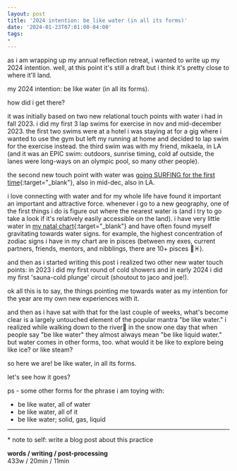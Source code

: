 ```yaml
---
layout: post
title: '2024 intention: be like water (in all its forms)'
date: '2024-01-23T07:01:00-04:00'
tags:
- 
--- 
```


as i am wrapping up my annual reflection retreat, i wanted to write up my 2024 intention. well, at this point it's still a draft but i think it's pretty close to where it'll land. 

my 2024 intention: be like water (in all its forms). 

how did i get there? 

it was initially based on two new relational touch points with water i had in fall 2023. i did my first 3 lap swims for exercise in nov and mid-december 2023. the first two swims were at a hotel i was staying at for a gig where i wanted to use the gym but left my running at home and decided to lap swim for the exercise instead. the third swim was with my friend, mikaela, in LA (and it was an EPIC swim: outdoors, sunrise timing, cold af outside, the lanes were long-ways on an olympic pool, so many other people). 

the second new touch point with water was [going SURFING for the first time]({{site.baseurl}}2024/01/12/my-first-surfing-lesson/){:target="_blank"}, also in mid-dec, also in LA. 

i love connecting with water and for my whole life have found it important an important and attractive force. whenever i go to a new geography, one of the first things i do is figure out where the nearest water is (and i try to go take a look if it's relatively easily accessible on the land). i have very little water in [my natal chart]({{site.baseurl}}2019/03/07/natal-chart/){:target="_blank"} and have often found myself gravitating towards water signs. for example, the highest concentration of zodiac signs i have in my chart are in pisces (between my exes, current partners, friends, mentors, and nibblings, there are 10+ pisces 🤯♓️). 

and then as i started writing this post i realized two other new water touch points: in 2023 i did my first round of cold showers and in early 2024 i did my first 'sauna-cold plunge' circuit (shoutout to jaco and joe!). 

ok all this is to say, the things pointing me towards water as my intention for the year are my own new experiences with it. 

and then as i have sat with that for the last couple of weeks, what's become clear is a largely untouched element of the popular mantra "be like water." i realized while walking down to the river&#024; in the snow one day that when people say "be like water" they almost always mean "be like liquid water." but water comes in other forms, too. what would it be like to explore being like ice? or like steam? 

so here we are! be like water, in all its forms. 

let's see how it goes? 

ps - some other forms for the phrase i am toying with: 

* be like water, all of water
* be like water, all of it
* be like water; solid, gas, liquid


---

&#042; note to self: write a blog post about this practice


<!-- hyperlink bank -->


<!-- &#042; = asterisk -->
<!-- &#039; = single quote '-->

**words / writing / post-processing**  
433w / 20min / 11min